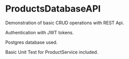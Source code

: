 # ProductsDatabaseAPI

Demonstration of basic CRUD operations with REST Api.

Authentication with JWT tokens.

Postgres database used.

Basic Unit Test for ProductService included.